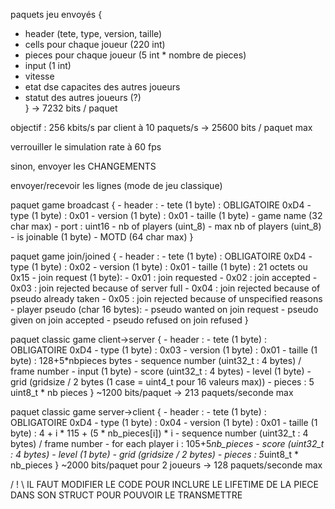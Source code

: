 paquets jeu envoyés {
- header (tete, type, version, taille)
- cells pour chaque joueur (220 int)
- pieces pour chaque joueur (5 int * nombre de pieces)
- input (1 int)
- vitesse
- etat dse capacites des autres joueurs
- statut des autres joueurs (?)\
} -> 7232 bits / paquet

objectif : 256 kbits/s par client à 10 paquets/s
    -> 25600 bits / paquet max 

verrouiller le simulation rate à 60 fps


sinon, envoyer les CHANGEMENTS

envoyer/recevoir les lignes (mode de jeu classique)

paquet game broadcast {
    - header :
      - tete (1 byte) : OBLIGATOIRE 0xD4
      - type (1 byte) : 0x01
      - version (1 byte) : 0x01
      - taille (1 byte)
    - game name (32 char max)
    - port : uint16
    - nb of players (uint_8)
    - max nb of players (uint_8)
    - is joinable (1 byte)
    - MOTD (64 char max)
}

paquet game join/joined {
    - header :
      - tete (1 byte) : OBLIGATOIRE 0xD4
      - type (1 byte) : 0x02
      - version (1 byte) : 0x01
      - taille (1 byte) : 21 octets ou 0x15
    - join request (1 byte): 
      - 0x01 : join requested
      - 0x02 : join accepted 
      - 0x03 : join rejected because of server full
      - 0x04 : join rejected because of pseudo already taken 
      - 0x05 : join rejected because of unspecified reasons
    - player pseudo (char 16 bytes):
      - pseudo wanted on join request
      - pseudo given on join accepted
      - pseudo refused on join refused
}

paquet classic game client->server {
    - header : 
      - tete (1 byte) : OBLIGATOIRE 0xD4
      - type (1 byte) : 0x03
      - version (1 byte) : 0x01
      - taille (1 byte) : 128+5*nbpieces bytes
    - sequence number (uint32_t : 4 bytes) / frame number
    - input (1 byte)
    - score (uint32_t : 4 bytes)
    - level (1 byte)
    - grid (gridsize / 2 bytes (1 case = uint4_t pour 16 valeurs max))
    - pieces : 5 uint8_t * nb pieces
} ~1200 bits/paquet -> 213 paquets/seconde max

paquet classic game server->client {
    - header : 
      - tete (1 byte) : OBLIGATOIRE 0xD4
      - type (1 byte) : 0x04
      - version (1 byte) : 0x01
      - taille (1 byte) : 4 + i * 115 + (5 * nb_pieces[i]) * i
    - sequence number (uint32_t : 4 bytes) / frame number
    - for each player i : 105+5*nb_pieces 
      - score (uint32_t : 4 bytes)
      - level (1 byte) 
      - grid (gridsize / 2 bytes)
      - pieces : 5*uint8_t * nb_pieces
} ~2000 bits/paquet pour 2 joueurs -> 128 paquets/seconde max

/ ! \ IL FAUT MODIFIER LE CODE POUR INCLURE LE LIFETIME DE LA PIECE 
DANS SON STRUCT POUR POUVOIR LE TRANSMETTRE